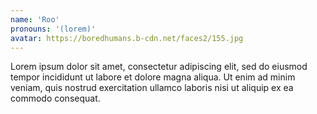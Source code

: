 ```yaml
---
name: 'Roo'
pronouns: '(lorem)'
avatar: https://boredhumans.b-cdn.net/faces2/155.jpg
---
```

Lorem ipsum dolor sit amet, consectetur adipiscing elit, sed do eiusmod tempor incididunt ut labore et dolore magna aliqua. Ut enim ad minim veniam, quis nostrud exercitation ullamco laboris nisi ut aliquip ex ea commodo consequat.